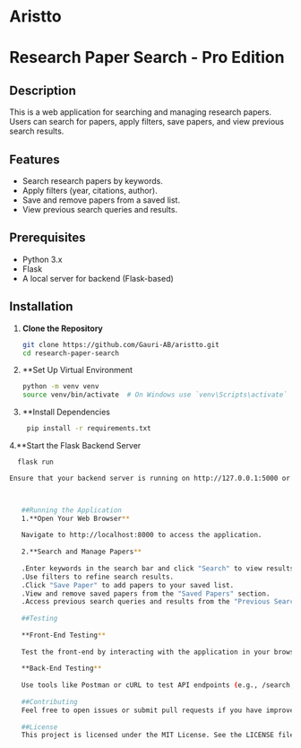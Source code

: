 # Aristto

# Research Paper Search - Pro Edition

## Description

This is a web application for searching and managing research papers. Users can search for papers, apply filters, save papers, and view previous search results.

## Features

- Search research papers by keywords.
- Apply filters (year, citations, author).
- Save and remove papers from a saved list.
- View previous search queries and results.

## Prerequisites

- Python 3.x
- Flask
- A local server for backend (Flask-based)

## Installation

1. **Clone the Repository**

   ```bash
   git clone https://github.com/Gauri-AB/aristto.git
   cd research-paper-search
2. **Set Up Virtual Environment
   ```bash
   python -m venv venv
   source venv/bin/activate  # On Windows use `venv\Scripts\activate`
3. **Install Dependencies
   ```bash
    pip install -r requirements.txt
4.**Start the Flask Backend Server
```bash
  flask run

Ensure that your backend server is running on http://127.0.0.1:5000 or update the URL in the frontend code accordingly.



   ##Running the Application
   1.**Open Your Web Browser**
   
   Navigate to http://localhost:8000 to access the application.
   
   2.**Search and Manage Papers**
   
   .Enter keywords in the search bar and click "Search" to view results.
   .Use filters to refine search results.
   .Click "Save Paper" to add papers to your saved list.
   .View and remove saved papers from the "Saved Papers" section.
   .Access previous search queries and results from the "Previous Search Results" section.
   
   ##Testing
   
   **Front-End Testing**
   
   Test the front-end by interacting with the application in your browser.
   
   **Back-End Testing**
   
   Use tools like Postman or cURL to test API endpoints (e.g., /search, /save).
   
   ##Contributing
   Feel free to open issues or submit pull requests if you have improvements or bug fixes.
   
   ##License
   This project is licensed under the MIT License. See the LICENSE file for details.
